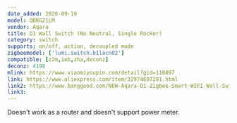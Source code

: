 ```yaml
---
date_added: 2020-09-19
model: QBKG21LM
vendor: Aqara
title: D1 Wall Switch (No Neutral, Single Rocker)
category: switch
supports: on/off, action, decoupled mode
zigbeemodel: ['lumi.switch.b1lacn02']
compatible: [z2m,iob,zha,deconz]
deconz: 4198
mlink: https://www.xiaomiyoupin.com/detail?gid=118897
link: https://www.aliexpress.com/item/32974697281.html
link2: https://www.banggood.com/NEW-Aqara-D1-Zigbee-Smart-WIFI-Wall-Switch-1-or-2-or-3-Gang-LIVE-or-NEUTRAL-LINE-Xiaomi-Mijia-APP-Remote-Controller-p-1644324.html
link3: 
---
```


Doesn't work as a router and doesn't support power meter.
